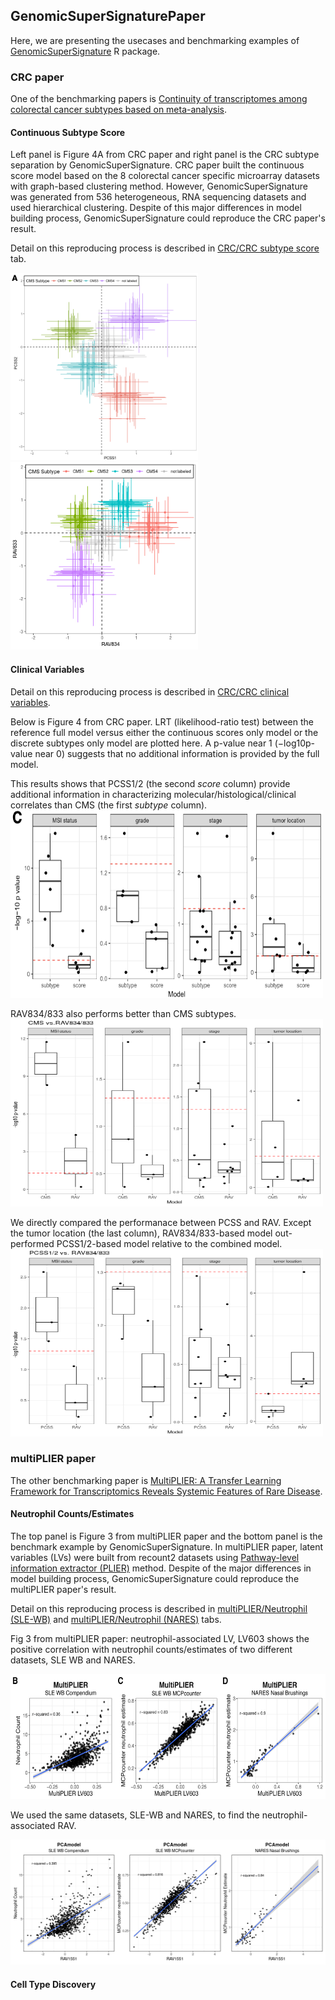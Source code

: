 ## GenomicSuperSignaturePaper
Here, we are presenting the usecases and benchmarking examples of [GenomicSuperSignature](https://shbrief.github.io/GenomicSuperSignature/) R package.

### CRC paper
One of the benchmarking papers is [Continuity of transcriptomes among colorectal cancer subtypes based on meta-analysis](https://genomebiology.biomedcentral.com/articles/10.1186/s13059-018-1511-4). 

#### Continuous Subtype Score
Left panel is Figure 4A from CRC paper and right panel is the CRC subtype separation
by GenomicSuperSignature. CRC paper built the continuous score model based on the 8 
colorectal cancer specific microarray datasets with graph-based clustering method. 
However, GenomicSuperSignature was generated from 536 heterogeneous, RNA sequencing 
datasets and used hierarchical clustering. Despite of this major differences in 
model building process, GenomicSuperSignature could reproduce the CRC paper's result.

Detail on this reproducing process is described in [CRC/CRC subtype score](https://shbrief.github.io/GenomicSuperSignaturePaper/Results/CRC/repeat_Fig4A.html) 
tab. 

<img src="https://raw.githubusercontent.com/shbrief/GenomicSuperSignaturePaper/master/inst/images/CRC_Fig4A.png" width="300" height="300">
<img src="https://raw.githubusercontent.com/shbrief/GenomicSuperSignaturePaper/master/Results/CRC/outputs/png/scatter_834_833.png" width="300" height="300">

#### Clinical Variables
Detail on this reproducing process is described in [CRC/CRC clinical variables](https://shbrief.github.io/GenomicSuperSignaturePaper/Results/CRC/repeat_Fig4C.html).

Below is Figure 4 from CRC paper. LRT (likelihood-ratio test) between the reference 
full model versus either the continuous scores only model or the discrete subtypes 
only model are plotted here. A p-value near 1 (−log10p-value near 0) suggests that 
no additional information is provided by the full model. 

This results shows that PCSS1/2 (the second *score* column) provide additional information 
in characterizing molecular/histological/clinical correlates than CMS (the first *subtype* column).
<img src="https://raw.githubusercontent.com/shbrief/GenomicSuperSignaturePaper/master/inst/images/CRC_Fig4C.png" width="500" height="300">

RAV834/833 also performs better than CMS subtypes.
<img src="https://raw.githubusercontent.com/shbrief/GenomicSuperSignaturePaper/master/Results/CRC/outputs/png/boxplot_CMS_vs_834_833.png" width="500" height="300">

We directly compared the performanace between PCSS and RAV. Except the tumor location 
(the last column), RAV834/833-based model out-performed PCSS1/2-based model relative
to the combined model.
<img src="https://raw.githubusercontent.com/shbrief/GenomicSuperSignaturePaper/master/Results/CRC/outputs/png/boxplot_PCSS_vs_834_833.png" width="500" height="300">

### multiPLIER paper
The other benchmarking paper is [MultiPLIER: A Transfer Learning Framework for Transcriptomics Reveals Systemic Features of Rare Disease](https://www.cell.com/cell-systems/fulltext/S2405-4712(19)30119-X?_returnURL=https%3A%2F%2Flinkinghub.elsevier.com%2Fretrieve%2Fpii%2FS240547121930119X%3Fshowall%3Dtrue). 

#### Neutrophil Counts/Estimates
The top panel is Figure 3 from multiPLIER paper and the bottom panel is the benchmark
example by GenomicSuperSignature. In multiPLIER paper, latent variables (LVs) were
built from recount2 datasets using [Pathway-level information extractor (PLIER)](https://www.nature.com/articles/s41592-019-0456-1) method. Despite of the 
major differences in model building process, GenomicSuperSignature could reproduce 
the multiPLIER paper's result.

Detail on this reproducing process is described in [multiPLIER/Neutrophil (SLE-WB)](https://shbrief.github.io/GenomicSuperSignaturePaper/Results/SLE-WB/repeat_Fig3_SLE-WB.html) 
and [multiPLIER/Neutrophil (NARES)](https://shbrief.github.io/GenomicSuperSignaturePaper/Results/NARES/repeat_Fig3_NARES.html) tabs.

Fig 3 from multiPLIER paper: neutrophil-associated LV, LV603 shows the positive 
correlation with neutrophil counts/estimates of two different datasets, SLE WB 
and NARES.

<img src="https://raw.githubusercontent.com/shbrief/GenomicSuperSignaturePaper/master/inst/images/multiPLIER_Fig3.png" width="600" height="200">

We used the same datasets, SLE-WB and NARES, to find the neutrophil-associated RAV.

<img src="https://raw.githubusercontent.com/shbrief/GenomicSuperSignaturePaper/master/Results/multiPLIER_Fig3.png" width="600" height="200">


#### Cell Type Discovery
